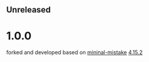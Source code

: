 ## Unreleased

# 1.0.0
forked and developed based on [mininal-mistake](https://github.com/mmistakes/minimal-mistakes) [4.15.2](https://github.com/mmistakes/minimal-mistakes/releases/tag/4.15.2)